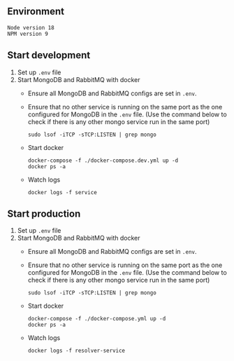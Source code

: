 ## Environment

```
Node version 18
NPM version 9
```

## Start development
1. Set up `.env` file
2. Start MongoDB and RabbitMQ with docker
    - Ensure all MongoDB and RabbitMQ configs are set in `.env`.
    - Ensure that no other service is running on the same port as the one configured for MongoDB in the `.env` file. (Use the command below to check if there is any other mongo service run in the same port)
        ```
        sudo lsof -iTCP -sTCP:LISTEN | grep mongo
        ```
    - Start docker

        ```
        docker-compose -f ./docker-compose.dev.yml up -d
        docker ps -a
        ```
    - Watch logs

        ```
        docker logs -f service
        ```

## Start production
1. Set up `.env` file
2. Start MongoDB and RabbitMQ with docker
    - Ensure all MongoDB and RabbitMQ configs are set in `.env`.
    - Ensure that no other service is running on the same port as the one configured for MongoDB in the `.env` file. (Use the command below to check if there is any other mongo service run in the same port)
        ```
        sudo lsof -iTCP -sTCP:LISTEN | grep mongo
        ```
    - Start docker

        ```
        docker-compose -f ./docker-compose.yml up -d
        docker ps -a
        ```
    - Watch logs

        ```
        docker logs -f resolver-service
        ```
